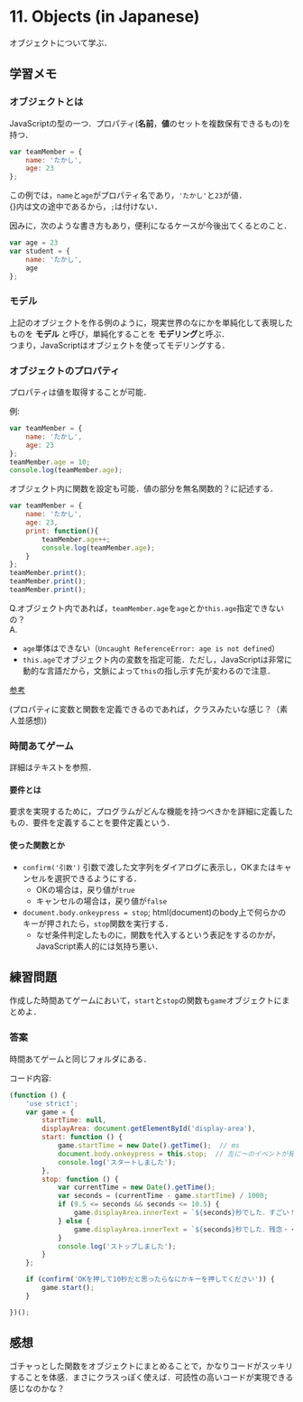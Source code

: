 # 11. Objects (in Japanese)

オブジェクトについて学ぶ．

## 学習メモ

### オブジェクトとは

JavaScriptの型の一つ．プロパティ(**名前**，**値**のセットを複数保有できるもの)を持つ．

```javascript
var teamMember = {
    name: 'たかし',
    age: 23
};
```

この例では，`name`と`age`がプロパティ名であり，`'たかし'`と`23`が値．<br>
{}内は文の途中であるから，`;`は付けない．

因みに，次のような書き方もあり，便利になるケースが今後出てくるとのこと．

```javascript
var age = 23
var student = {
    name: 'たかし',
    age
};
```

### モデル

上記のオブジェクトを作る例のように，現実世界のなにかを単純化して表現したものを **モデル** と呼び，単純化することを **モデリング**と呼ぶ．<br>
つまり，JavaScriptはオブジェクトを使ってモデリングする．

### オブジェクトのプロパティ

プロパティは値を取得することが可能．

例: 

```javascript
var teamMember = {
    name: 'たかし',
    age: 23
};
teamMember.age = 10;
console.log(teamMember.age);
```

オブジェクト内に関数を設定も可能．値の部分を無名関数的？に記述する．

```javascript
var teamMember = {
    name: 'たかし',
    age: 23,
    print: function(){
        teamMember.age++;
        console.log(teamMember.age);
    }
};
teamMember.print();
teamMember.print();
teamMember.print();
```

Q.オブジェクト内であれば，`teamMember.age`を`age`とか`this.age`指定できないの？<br>
A.

- `age`単体はできない（`Uncaught ReferenceError: age is not defined`）
- `this.age`でオブジェクト内の変数を指定可能．ただし，JavaScriptは非常に動的な言語だから，文脈によって`this`の指し示す先が変わるので注意．

[参考](https://developer.mozilla.org/ja/docs/Web/JavaScript/Reference/Operators/this)


(プロパティに変数と関数を定義できるのであれば，クラスみたいな感じ？（素人並感想))

### 時間あてゲーム

詳細はテキストを参照．

#### 要件とは

要求を実現するために，プログラムがどんな機能を持つべきかを詳細に定義したもの．要件を定義することを要件定義という．

#### 使った関数とか

- `confirm('引数')` 引数で渡した文字列をダイアログに表示し，OKまたはキャンセルを選択できるようにする．
    - OKの場合は，戻り値が`true`
    - キャンセルの場合は，戻り値が`false`
- `document.body.onkeypress = stop`; html(document)のbody上で何らかのキーが押されたら，`stop`関数を実行する．
    - なぜ条件判定したものに，関数を代入するという表記をするのかが，JavaScript素人的には気持ち悪い．

## 練習問題

作成した時間あてゲームにおいて，`start`と`stop`の関数も`game`オブジェクトにまとめよ．

### 答案

時間あてゲームと同じフォルダにある．

コード内容:

```javascript
(function () {
    'use strict';
    var game = {
        startTime: null,
        displayArea: document.getElementById('display-area'),
        start: function () {
            game.startTime = new Date().getTime();  // ms
            document.body.onkeypress = this.stop;  // 左に〜のイベントが発生したら，右の関数が呼び出されるってなんか文の流れが気持ち悪い
            console.log('スタートしました');
        },
        stop: function () {
            var currentTime = new Date().getTime();
            var seconds = (currentTime - game.startTime) / 1000;
            if (9.5 <= seconds && seconds <= 10.5) {
                game.displayArea.innerText = `${seconds}秒でした．すごい！`;
            } else {
                game.displayArea.innerText = `${seconds}秒でした．残念・・・`;
            }
            console.log('ストップしました');
        }
    };

    if (confirm('OKを押して10秒だと思ったらなにかキーを押してください')) {
        game.start();
    }

})();
```

## 感想

ゴチャっとした関数をオブジェクトにまとめることで，かなりコードがスッキリすることを体感．まさにクラスっぽく使えば．可読性の高いコードが実現できる感じなのかな？